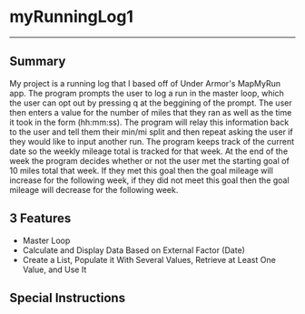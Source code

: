 # myRunningLog1
---
## Summary
My project is a running log that I based off of Under Armor's MapMyRun app. The program prompts the user to log a run in the master loop, which the user can opt out by pressing q at the beggining of the prompt. The user then enters a value for the number of miles that they ran as well as the time it took in the form (hh:mm:ss). The program will relay this information back to the user and tell them their min/mi split and then repeat asking the user if they would like to input another run. The program keeps track of the current date so the weekly mileage total is tracked for that week. At the end of the week the program decides whether or not the user met the starting goal of 10 miles total that week. If they met this goal then the goal mileage will increase for the following week, if they did not meet this goal then the goal mileage will decrease for the following week.
## 3 Features
- Master Loop
- Calculate and Display Data Based on External Factor (Date)
- Create a List, Populate it With Several Values, Retrieve at Least One Value, and Use It
## Special Instructions
